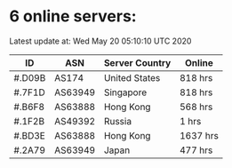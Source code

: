 # 6 online servers:

Latest update at: Wed May 20 05:10:10 UTC 2020

| ID | ASN | Server Country | Online |
| -- | --- | -------------- | ------ |
| #.D09B | AS174 | United States | 818 hrs |
| #.7F1D | AS63949 | Singapore | 818 hrs |
| #.B6F8 | AS63888 | Hong Kong | 568 hrs |
| #.1F2B | AS49392 | Russia | 1 hrs |
| #.BD3E | AS63888 | Hong Kong | 1637 hrs |
| #.2A79 | AS63949 | Japan | 477 hrs |

